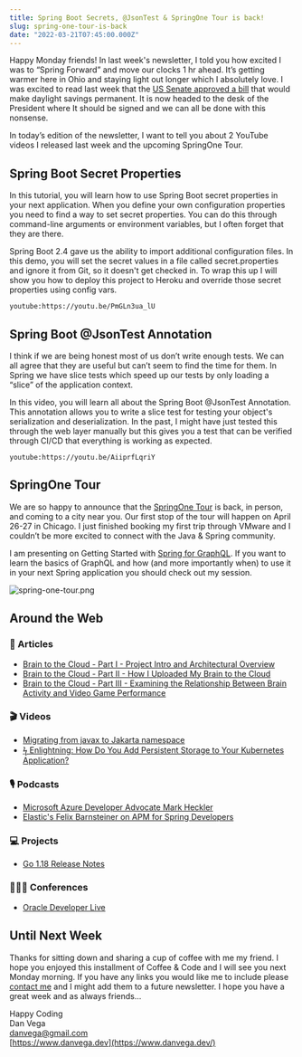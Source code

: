```yaml
---
title: Spring Boot Secrets, @JsonTest & SpringOne Tour is back!
slug: spring-one-tour-is-back
date: "2022-03-21T07:45:00.000Z"
---
```


Happy Monday friends! In last week's newsletter, I told you how excited I was to “Spring Forward” and move our clocks 1 hr ahead. It’s getting warmer here in Ohio and staying light out longer which I absolutely love. I was excited to read last week that the [US Senate approved a bill](https://www.reuters.com/world/us/us-senate-approves-bill-that-would-make-daylight-savings-time-permanent-2023-2022-03-15/) that would make daylight savings permanent. It is now headed to the desk of the President where It should be signed and we can all be done with this nonsense.

In today’s edition of the newsletter, I want to tell you about 2 YouTube videos I released last week and the upcoming SpringOne Tour.

## Spring Boot Secret Properties

In this tutorial, you will learn how to use Spring Boot secret properties in your next application. When you define your own configuration properties you need to find a way to set secret properties. You can do this through command-line arguments or environment variables, but I often forget that they are there.

Spring Boot 2.4 gave us the ability to import additional configuration files. In this demo, you will set the secret values in a file called secret.properties and ignore it from Git, so it doesn't get checked in. To wrap this up I will show you how to deploy this project to Heroku and override those secret properties using config vars.

`youtube:https://youtu.be/PmGLn3ua_lU`

## Spring Boot @JsonTest Annotation

I think if we are being honest most of us don’t write enough tests. We can all agree that they are useful but can’t seem to find the time for them. In Spring we have slice tests which speed up our tests by only loading a “slice” of the application context.

In this video, you will learn all about the Spring Boot @JsonTest Annotation. This annotation allows you to write a slice test for testing your object's serialization and deserialization. In the past, I might have just tested this through the web layer manually but this gives you a test that can be verified through CI/CD that everything is working as expected.

`youtube:https://youtu.be/AiiprfLqriY`

## SpringOne Tour

We are so happy to announce that the [SpringOne Tour](https://tanzu.vmware.com/developer/springone-tour/) is back, in person, and coming to a city near you. Our first stop of the tour will happen on April 26-27 in Chicago. I just finished booking my first trip through VMware and I couldn’t be more excited to connect with the Java & Spring community.

I am presenting on Getting Started with [Spring for GraphQL](https://spring.io/projects/spring-graphql). If you want to learn the basics of GraphQL and how (and more importantly when) to use it in your next Spring application you should check out my session.

![spring-one-tour.png](./spring-one-tour.png)

## Around the Web

### 📝 Articles

- [Brain to the Cloud - Part I - Project Intro and Architectural Overview](https://blogs.oracle.com/developers/post/brain-to-the-cloud-part-i-project-intro-and-architectural-overview)
- [Brain to the Cloud - Part II - How I Uploaded My Brain to the Cloud](https://blogs.oracle.com/developers/post/brain-to-the-cloud-part-ii-how-i-uploaded-my-brain-to-the-cloud)
- [Brain to the Cloud - Part III - Examining the Relationship Between Brain Activity and Video Game Performance](https://blogs.oracle.com/developers/post/brain-to-the-cloud-part-iii-examining-the-relationship-between-brain-activity-and-video-game-performance)

### 🎬 Videos

- [Migrating from javax to Jakarta namespace](https://www.youtube.com/watch?v=mukr2Q_zBm4)
- [ϟ Enlightning: How Do You Add Persistent Storage to Your Kubernetes Application?](https://www.youtube.com/watch?v=q9pYsss8huk)

### 🎙 Podcasts

- [Microsoft Azure Developer Advocate Mark Heckler](https://bootifulpodcast.fm/#/episodes/515b6730-e7b2-42aa-a569-45d1b4cf2cb7)
- [Elastic's Felix Barnsteiner on APM for Spring Developers](https://bootifulpodcast.fm/#/episodes/3d24a6ae-2971-45e5-acd7-cbcc789e3587)

### 💻 Projects

- [Go 1.18 Release Notes](https://go.dev/doc/go1.18)

### 👨🏼‍💻 Conferences

- [Oracle Developer Live](https://developer.oracle.com/developer-live/java-innovations-mar-2022)

## Until Next Week

Thanks for sitting down and sharing a cup of coffee with me my friend. I hope you enjoyed this installment of Coffee & Code and I will see you next Monday morning. If you have any links you would like me to include please [contact me](http://twitter.com/therealdanvega) and I might add them to a future newsletter. I hope you have a great week and as always friends...

Happy Coding<br/>
Dan Vega<br/>
danvega@gmail.com<br/>
[https://www.danvega.dev](https://www.danvega.dev/)
